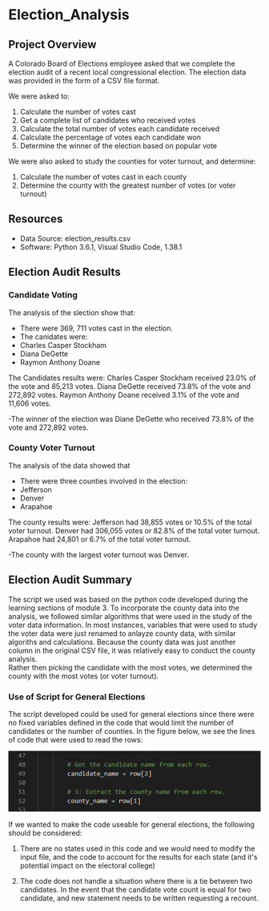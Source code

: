 # Election_Analysis

## Project Overview
A Colorado Board of Elections employee asked that we complete the election audit of a recent local congressional election.  The election data was provided in the form of a CSV file format.

We were asked to:
1. Calculate the number of votes cast
2. Get a complete list of candidates who received votes
3. Calculate the total number of votes each candidate received
4. Calculate the percentage of votes each candidate won
5. Determine the winner of the election based on popular vote

We were also asked to study the counties for voter turnout, and determine:
1. Calculate the number of votes cast in each county
2. Determine the county with the greatest number of votes (or voter turnout)

## Resources
- Data Source: election_results.csv
- Software: Python 3.6.1, Visual Studio Code, 1.38.1

## Election Audit Results

### Candidate Voting
The analysis of the slection show that:
- There were 369, 711 votes cast in the election.
- The canidates were:
- Charles Casper Stockham
- Diana DeGette
- Raymon Anthony Doane

The Candidates results were:
Charles Casper Stockham received 23.0% of the vote and 85,213 votes.
Diana DeGette received 73.8% of the vote and 272,892 votes.
Raymon Anthony Doane received 3.1% of the vote and 11,606 votes.

-The winner of the election was
Diane DeGette who received 73.8% of the vote and 272,892 votes.

### County Voter Turnout
The analysis of the data showed that
- There were three counties involved in the election:
- Jefferson
- Denver
- Arapahoe

The county results were:
Jefferson had 38,855 votes or 10.5% of the total voter turnout.
Denver had 306,055 votes or 82.8% of the total voter turnout.
Arapahoe had 24,801 or 6.7% of the total voter turnout.

-The county with the largest voter turnout was Denver.

## Election Audit Summary
The script we used was based on the python code developed during the learning sections of module 3.
To incorporate the county data into the analysis, we followed similar algorithms that were used in the study
of the voter data information.  In most instances, variables that were used to study the voter data were just renamed to anlayze county data, with similar algoriths and calculations.  Because the county data was just another column in the original CSV file, it was relatively easy to conduct the county analysis.  
Rather then picking the candidate with the most votes, we determined the county with the most votes (or 
voter turnout).

### Use of Script for General Elections
The script developed could be used for general elections since there were no fixed variables defined
in the code that would limit the number of candidates or the number of counties.
In the figure below, we see the lines of code that were used to read the rows:

![Graph](/Resources/Input1.PNG)

If we wanted to make the code useable for general elections, the following should be considered:
1. There are no states used in this code and we would need to modify the input file, and the code to account
for the results for each state (and it's potential impact on the electoral college)

2. The code does not handle a situation where there is a tie between two candidates.  In the event that the 
candidate vote count is equal for two candidate, and new statement needs to be written requesting a recount.


